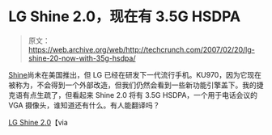 # LG Shine 2.0，现在有 3.5G HSDPA 

> 原文：<https://web.archive.org/web/http://techcrunch.com/2007/02/20/lg-shine-20-now-with-35g-hsdpa/>

[Shine](https://web.archive.org/web/20150513224403/http://crunchgear.com/2006/10/18/lg-brings-the-heat-with-shine-slider/)尚未在美国推出，但 LG 已经在研发下一代流行手机。KU970，因为它现在被称为，不会得到一个外部改造，但我们仍然会看到一些新功能引擎盖下。我的捷克语有点生疏了，但看起来 Shine 2.0 将有 3.5G HSDPA，一个用于电话会议的 VGA 摄像头，谁知道还有什么。有人能翻译吗？

[LG Shine 2.0](https://web.archive.org/web/20150513224403/http://mobil.idnes.cz/zarive-lg-shine-i-v-poradne-rychle-verzi-f03-/mob_denik.asp?c=A070216_152736_mob_denik_ada)【via